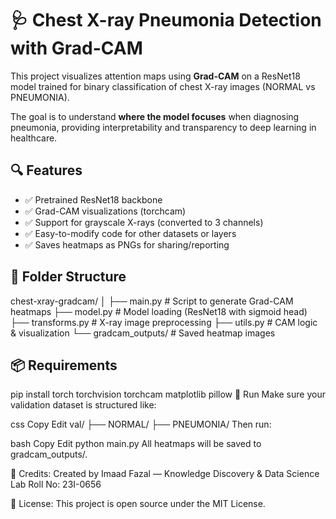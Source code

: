 # 🩺 Chest X-ray Pneumonia Detection with Grad-CAM

This project visualizes attention maps using **Grad-CAM** on a ResNet18 model trained for binary classification of chest X-ray images (NORMAL vs PNEUMONIA).

The goal is to understand **where the model focuses** when diagnosing pneumonia, providing interpretability and transparency to deep learning in healthcare.


## 🔍 Features

- ✅ Pretrained ResNet18 backbone
- ✅ Grad-CAM visualizations (torchcam)
- ✅ Support for grayscale X-rays (converted to 3 channels)
- ✅ Easy-to-modify code for other datasets or layers
- ✅ Saves heatmaps as PNGs for sharing/reporting


## 📁 Folder Structure

chest-xray-gradcam/
│
├── main.py # Script to generate Grad-CAM heatmaps
├── model.py # Model loading (ResNet18 with sigmoid head)
├── transforms.py # X-ray image preprocessing
├── utils.py # CAM logic & visualization
└── gradcam_outputs/ # Saved heatmap images

## 📦 Requirements

pip install torch torchvision torchcam matplotlib pillow
🚀 Run
Make sure your validation dataset is structured like:

css
Copy
Edit
val/
├── NORMAL/
├── PNEUMONIA/
Then run:

bash
Copy
Edit
python main.py
All heatmaps will be saved to gradcam_outputs/.

🤖 Credits:
Created by Imaad Fazal — Knowledge Discovery & Data Science Lab
Roll No: 23I-0656

📜 License:
This project is open source under the MIT License.
